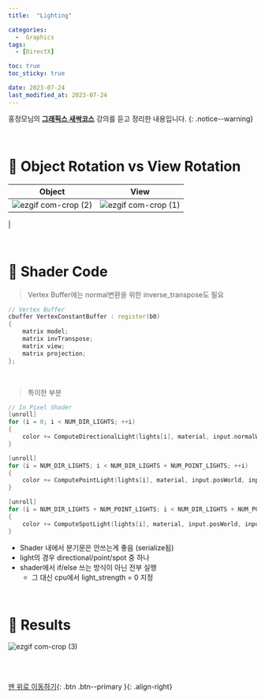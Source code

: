 ```yaml
---
title:  "Lighting" 

categories:
  -  Graphics
tags:
  - [DirectX]

toc: true
toc_sticky: true

date: 2023-07-24
last_modified_at: 2023-07-24
---
```



홍정모님의 **[그래픽스 새싹코스](https://honglab.co.kr/)** 강의를 듣고 정리한 내용입니다.
{: .notice--warning}

<br>


# 🐥 Object Rotation vs View Rotation

| Object | View |
|:-:|:-:|
|![ezgif com-crop (2)](https://github.com/inhopp/inhopp/assets/96368476/63098a46-54de-464e-a774-dfa637af0588)|![ezgif com-crop (1)](https://github.com/inhopp/inhopp/assets/96368476/4ccd7945-229e-40b9-b2f0-24ba9629d25b)
| 


<br>


# 🐥 Shader Code

> Vertex Buffer에는 normal변환을 위한 inverse_transpose도 필요

``` cpp
// Vertex Buffer
cbuffer VertexConstantBuffer : register(b0)
{
    matrix model;
    matrix invTranspose;
    matrix view;
    matrix projection;
};
```

<br>

> 특이한 부분

``` cpp
// In Pixel Shader
[unroll] 
for (i = 0; i < NUM_DIR_LIGHTS; ++i)
{
    color += ComputeDirectionalLight(lights[i], material, input.normalWorld, toEye);
}

[unroll]
for (i = NUM_DIR_LIGHTS; i < NUM_DIR_LIGHTS + NUM_POINT_LIGHTS; ++i)
{
    color += ComputePointLight(lights[i], material, input.posWorld, input.normalWorld, toEye);
}

[unroll]
for (i = NUM_DIR_LIGHTS + NUM_POINT_LIGHTS; i < NUM_DIR_LIGHTS + NUM_POINT_LIGHTS + NUM_SPOT_LIGHTS; ++i)
{
    color += ComputeSpotLight(lights[i], material, input.posWorld, input.normalWorld, toEye);
}
```

- Shader 내에서 분기문은 안쓰는게 좋음 (serialize됨)
- light의 경우 directional/point/spot 중 하나
- shader에서 if/else 쓰는 방식이 아닌 전부 실행
    - 그 대신 cpu에서 light_strength = 0 지정



<br>



# 🐥 Results

![ezgif com-crop (3)](https://github.com/inhopp/inhopp/assets/96368476/a67a44df-1de4-4ed0-8267-82b08be8ae63)

<br>
<br>


[맨 위로 이동하기](#){: .btn .btn--primary }{: .align-right}